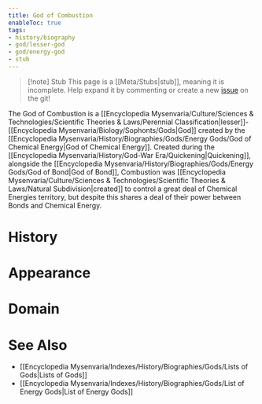 ```yaml
---
title: God of Combustion
enableToc: true
tags:
- history/biography
- god/lesser-god
- god/energy-god
- stub
---
```


> [!note] Stub
> This page is a [[Meta/Stubs|stub]], meaning it is incomplete. Help expand it by commenting or create a new [issue](https://github.com/RagtimeGal/quartz--encyclopedia-mysenvaria/issues/new/choose) on the git!


The God of Combustion is a [[Encyclopedia Mysenvaria/Culture/Sciences & Technologies/Scientific Theories & Laws/Perennial Classification|lesser]]-[[Encyclopedia Mysenvaria/Biology/Sophonts/Gods|God]] created by the [[Encyclopedia Mysenvaria/History/Biographies/Gods/Energy Gods/God of Chemical Energy|God of Chemical Energy]]. Created during the [[Encyclopedia Mysenvaria/History/God-War Era/Quickening|Quickening]], alongside the [[Encyclopedia Mysenvaria/History/Biographies/Gods/Energy Gods/God of Bond|God of Bond]], Combustion was [[Encyclopedia Mysenvaria/Culture/Sciences & Technologies/Scientific Theories & Laws/Natural Subdivision|created]] to control a great deal of Chemical Energies territory, but despite this shares a deal of their power between Bonds and Chemical Energy.
# History

# Appearance

# Domain

# See Also
- [[Encyclopedia Mysenvaria/Indexes/History/Biographies/Gods/Lists of Gods|Lists of Gods]]
- [[Encyclopedia Mysenvaria/Indexes/History/Biographies/Gods/List of Energy Gods|List of Energy Gods]]
